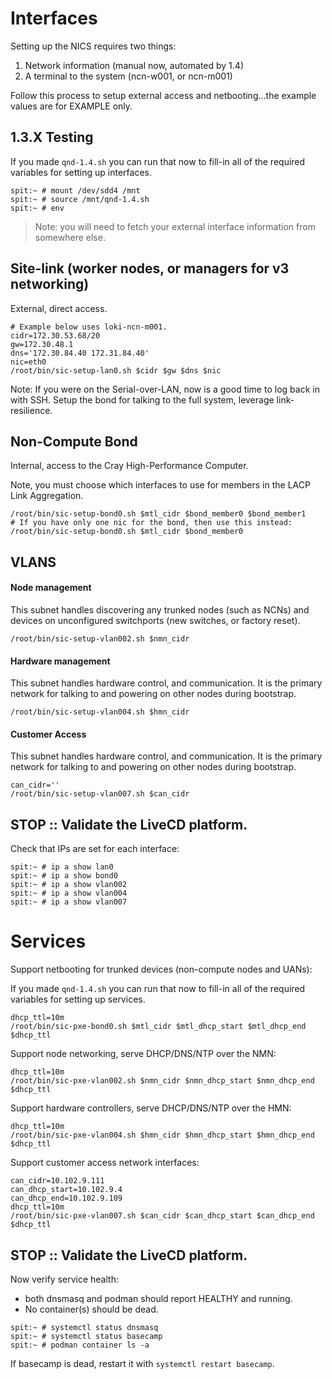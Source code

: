 # Interfaces

Setting up the NICS requires two things:
1. Network information (manual now, automated by 1.4)
2. A terminal to the system (ncn-w001, or ncn-m001)

Follow this process to setup external access and netbooting...the example values are for EXAMPLE
only.

## 1.3.X Testing

If you made `qnd-1.4.sh` you can run that now to fill-in all of the required variables 
for setting up interfaces.

```shell script
spit:~ # mount /dev/sdd4 /mnt
spit:~ # source /mnt/qnd-1.4.sh
spit:~ # env
```

> Note: you will need to fetch your external interface information from somewhere else.

## Site-link (worker nodes, or managers for v3 networking)

External, direct access.

```shell script
# Example below uses loki-ncn-m001.
cidr=172.30.53.68/20 
gw=172.30.48.1
dns='172.30.84.40 172.31.84.40'
nic=eth0
/root/bin/sic-setup-lan0.sh $cidr $gw $dns $nic
```

Note: If you were on the Serial-over-LAN, now is a good time to log back in with SSH.
Setup the bond for talking to the full system, leverage link-resilience.

## Non-Compute Bond

Internal, access to the Cray High-Performance Computer.

Note, you must choose which interfaces to use for members in the 
LACP Link Aggregation. 


```shell script
/root/bin/sic-setup-bond0.sh $mtl_cidr $bond_member0 $bond_member1
# If you have only one nic for the bond, then use this instead:
/root/bin/sic-setup-bond0.sh $mtl_cidr $bond_member0
```

## VLANS

#### Node management

This subnet handles discovering any trunked nodes (such as NCNs) 
and devices on unconfigured switchports (new switches, or factory reset).

```shell script
/root/bin/sic-setup-vlan002.sh $nmn_cidr
```

#### Hardware management

This subnet handles hardware control, and communication. It is the primary
network for talking to and powering on other nodes during bootstrap.

```shell script
/root/bin/sic-setup-vlan004.sh $hmn_cidr
```

#### Customer Access

This subnet handles hardware control, and communication. It is the primary
network for talking to and powering on other nodes during bootstrap.

```shell script
can_cidr=''
/root/bin/sic-setup-vlan007.sh $can_cidr
```

## STOP :: Validate the LiveCD platform.

Check that IPs are set for each interface:

```shell script
spit:~ # ip a show lan0
spit:~ # ip a show bond0
spit:~ # ip a show vlan002
spit:~ # ip a show vlan004
spit:~ # ip a show vlan007
```

# Services

Support netbooting for trunked devices (non-compute nodes and UANs):

If you made `qnd-1.4.sh` you can run that now to fill-in all of the required variables 
for setting up services.

```shell script
dhcp_ttl=10m
/root/bin/sic-pxe-bond0.sh $mtl_cidr $mtl_dhcp_start $mtl_dhcp_end $dhcp_ttl
```

Support node networking, serve DHCP/DNS/NTP over the NMN:

```shell script
dhcp_ttl=10m
/root/bin/sic-pxe-vlan002.sh $nmn_cidr $nmn_dhcp_start $nmn_dhcp_end $dhcp_ttl
```

Support hardware controllers, serve DHCP/DNS/NTP over the HMN:

```shell script
dhcp_ttl=10m
/root/bin/sic-pxe-vlan004.sh $hmn_cidr $hmn_dhcp_start $hmn_dhcp_end $dhcp_ttl
```

Support customer access network interfaces:

```shell script
can_cidr=10.102.9.111
can_dhcp_start=10.102.9.4
can_dhcp_end=10.102.9.109
dhcp_ttl=10m
/root/bin/sic-pxe-vlan007.sh $can_cidr $can_dhcp_start $can_dhcp_end $dhcp_ttl
```

## STOP :: Validate the LiveCD platform.

Now verify service health:
- both dnsmasq and podman should report HEALTHY and running.
- No container(s) should be dead.
```shell script
spit:~ # systemctl status dnsmasq
spit:~ # systemctl status basecamp
spit:~ # podman container ls -a
```
If basecamp is dead, restart it with `systemctl restart basecamp`.